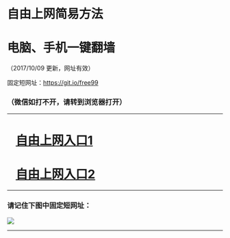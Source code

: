 ﻿# 自由上网简易方法

# 电脑、手机一键翻墙

（2017/10/09 更新，网址有效）

固定短网址：https://git.io/free99

### （微信如打不开，请转到浏览器打开）


***





# &nbsp;&nbsp; <a href="http://ft754620563.fwq-tz-1001.info/fwqtz01.html?t=100900111626 " target="_blank">自由上网入口1</a>
# &nbsp;&nbsp; <a href="http://ft100295064.fwq-tz-1002.info/fwqtz02.html?t=100900128574 " target="_blank">自由上网入口2</a>
***

### 请记住下图中固定短网址：

<img src="https://s3-us-west-2.amazonaws.com/fwq-1001/yjfq-20170905okok.png" /> 


***

